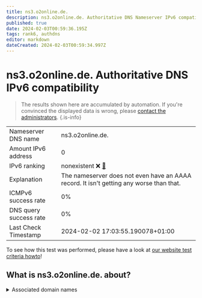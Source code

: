 ```yaml
---
title: ns3.o2online.de.
description: ns3.o2online.de. Authoritative DNS Nameserver IPv6 compatibility
published: true
date: 2024-02-03T00:59:36.195Z
tags: rank6, authdns
editor: markdown
dateCreated: 2024-02-03T00:59:34.997Z
---
```


# ns3.o2online.de. Authoritative DNS IPv6 compatibility

> The results shown here are accumulated by automation. If you're convinced the displayed data is wrong, please [contact the administrators](/howto/chat). 
{.is-info}




|   |   |
| - | - |
| Nameserver DNS name | ns3.o2online.de.
| Amount IPv6 address | 0
| IPv6 ranking | nonexistent :x: [🔗](/howto/ranking) |
| Explanation | The nameserver does not even have an AAAA record. It isn't getting any worse than that. |
| ICMPv6 success rate | 0%|
| DNS query success rate | 0% |
| Last Check Timestamp | 2024-02-02 17:03:55.190078+01:00 |

To see how this test was performed, please have a look at [our website test criteria howto](/howto/testcriteria/authdns)!


## What is ns3.o2online.de. about?






<details>
<summary>Associated domain names</summary>

www.o2online.de

</details>
